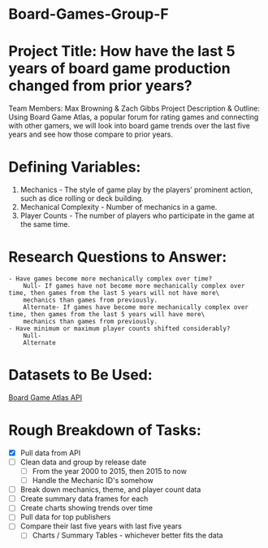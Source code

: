 # Board-Games-Group-F

# Project Title: How have the last 5 years of board game production changed from prior years?
 Team Members: Max Browning & Zach Gibbs
Project Description & Outline: Using Board Game Atlas, a popular forum for rating games and connecting with other gamers, we will look into board game trends over the last five years and see how those compare to prior years.

# Defining Variables:
1. Mechanics - The style of game play by the players’ prominent action, such as dice rolling or deck building.
2. Mechanical Complexity - Number of mechanics in a game.
3. Player Counts - The number of players who participate in the game at the same time.

# Research Questions to Answer:
	- Have games become more mechanically complex over time?
		Null- If games have not become more mechanically complex over time, then games from the last 5 years will not have more\
		mechanics than games from previously.
		Alternate- If games have become more mechanically complex over time, then games from the last 5 years will have more\
		mechanics than games from previously.
	- Have minimum or maximum player counts shifted considerably?
		Null-
		Alternate

# Datasets to Be Used:
[Board Game Atlas API](https://www.boardgameatlas.com/api/docs) 

# Rough Breakdown of Tasks:
- [x] Pull data from API
- [ ] Clean data and group by release date
	- [ ] From the year 2000 to 2015, then 2015 to now
	- [ ] Handle the Mechanic ID's somehow
- [ ] Break down mechanics, theme, and player count data
- [ ] Create summary data frames for each
- [ ] Create charts showing trends over time
- [ ] Pull data for top publishers
- [ ] Compare their last five years with last five years
	- [ ] Charts / Summary Tables - whichever better fits the data
